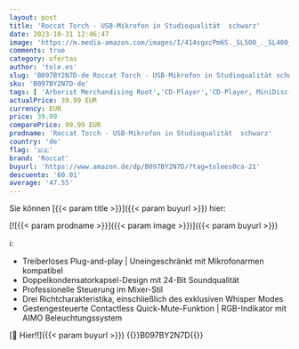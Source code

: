 ```yaml
---
layout: post
title: 'Roccat Torch - USB-Mikrofon in Studioqualität  schwarz'
date: 2023-10-31 12:46:47
image: 'https://m.media-amazon.com/images/I/414sgxcPm6S._SL500_._SL400_.jpg'
comments: true
category: ofertas
author: 'tole.es'
slug: 'B097BY2N7D-de Roccat Torch - USB-Mikrofon in Studioqualität schwarz'
sku: 'B097BY2N7D-de'
tags: [ 'Arborist Merchandising Root','CD-Player','CD-Player, MiniDisc-Player & Kassettendecks','Elektronik & Foto','Games','Games, Hardware & Zubehör für PC','Gaming Hardware','Hifi & Audio','Self Service','Special Features Stores','f8b54e7c-b5af-44fa-ab8d-ed3fc1641e33_0','f8b54e7c-b5af-44fa-ab8d-ed3fc1641e33_5601','roccat','🇩🇪', ]
actualPrice: 39.99 EUR
currency: EUR
price: 39.99
comparePrice: 99.99 EUR
prodname: 'Roccat Torch - USB-Mikrofon in Studioqualität  schwarz'
country: 'de'
flag: '🇩🇪'
brand: 'Roccat'
buyurl: 'https://www.amazon.de/dp/B097BY2N7D/?tag=tolees0ca-21'
descuento: '60.01'
average: '47.55'
---
```


Sie können [{{< param title >}}]({{< param buyurl >}}) hier:

[![{{< param prodname >}}]({{< param image >}})]({{< param buyurl >}})

ℹ️:

- Treiberloses Plug-and-play | Uneingeschränkt mit Mikrofonarmen kompatibel
- Doppelkondensatorkapsel-Design mit 24-Bit Soundqualität
- Professionelle Steuerung im Mixer-Stil
- Drei Richtcharakteristika, einschließlich des exklusiven Whisper Modes
- Gestengesteuerte Contactless Quick-Mute-Funktion | RGB-Indikator mit AIMO Beleuchtungssystem

[🛒 Hier!!]({{< param buyurl >}})
{{<world>}}B097BY2N7D{{</world>}}
